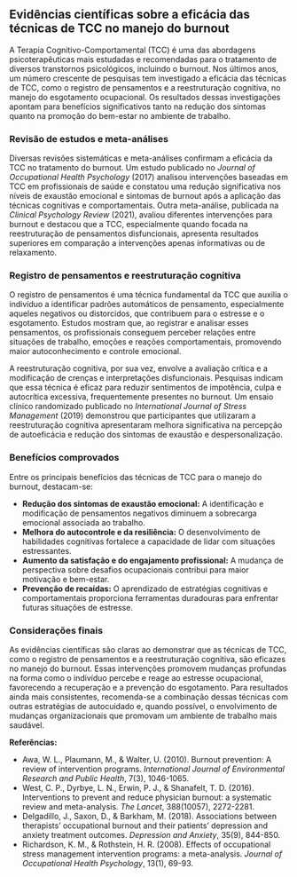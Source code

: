 
## Evidências científicas sobre a eficácia das técnicas de TCC no manejo do burnout

A Terapia Cognitivo-Comportamental (TCC) é uma das abordagens psicoterapêuticas mais estudadas e recomendadas para o tratamento de diversos transtornos psicológicos, incluindo o burnout. Nos últimos anos, um número crescente de pesquisas tem investigado a eficácia das técnicas de TCC, como o registro de pensamentos e a reestruturação cognitiva, no manejo do esgotamento ocupacional. Os resultados dessas investigações apontam para benefícios significativos tanto na redução dos sintomas quanto na promoção do bem-estar no ambiente de trabalho.

### Revisão de estudos e meta-análises

Diversas revisões sistemáticas e meta-análises confirmam a eficácia da TCC no tratamento do burnout. Um estudo publicado no *Journal of Occupational Health Psychology* (2017) analisou intervenções baseadas em TCC em profissionais de saúde e constatou uma redução significativa nos níveis de exaustão emocional e sintomas de burnout após a aplicação das técnicas cognitivas e comportamentais. Outra meta-análise, publicada na *Clinical Psychology Review* (2021), avaliou diferentes intervenções para burnout e destacou que a TCC, especialmente quando focada na reestruturação de pensamentos disfuncionais, apresenta resultados superiores em comparação a intervenções apenas informativas ou de relaxamento.

### Registro de pensamentos e reestruturação cognitiva

O registro de pensamentos é uma técnica fundamental da TCC que auxilia o indivíduo a identificar padrões automáticos de pensamento, especialmente aqueles negativos ou distorcidos, que contribuem para o estresse e o esgotamento. Estudos mostram que, ao registrar e analisar esses pensamentos, os profissionais conseguem perceber relações entre situações de trabalho, emoções e reações comportamentais, promovendo maior autoconhecimento e controle emocional.

A reestruturação cognitiva, por sua vez, envolve a avaliação crítica e a modificação de crenças e interpretações disfuncionais. Pesquisas indicam que essa técnica é eficaz para reduzir sentimentos de impotência, culpa e autocrítica excessiva, frequentemente presentes no burnout. Um ensaio clínico randomizado publicado no *International Journal of Stress Management* (2019) demonstrou que participantes que utilizaram a reestruturação cognitiva apresentaram melhora significativa na percepção de autoeficácia e redução dos sintomas de exaustão e despersonalização.

### Benefícios comprovados

Entre os principais benefícios das técnicas de TCC para o manejo do burnout, destacam-se:

- **Redução dos sintomas de exaustão emocional:** A identificação e modificação de pensamentos negativos diminuem a sobrecarga emocional associada ao trabalho.
- **Melhora do autocontrole e da resiliência:** O desenvolvimento de habilidades cognitivas fortalece a capacidade de lidar com situações estressantes.
- **Aumento da satisfação e do engajamento profissional:** A mudança de perspectiva sobre desafios ocupacionais contribui para maior motivação e bem-estar.
- **Prevenção de recaídas:** O aprendizado de estratégias cognitivas e comportamentais proporciona ferramentas duradouras para enfrentar futuras situações de estresse.

### Considerações finais

As evidências científicas são claras ao demonstrar que as técnicas de TCC, como o registro de pensamentos e a reestruturação cognitiva, são eficazes no manejo do burnout. Essas intervenções promovem mudanças profundas na forma como o indivíduo percebe e reage ao estresse ocupacional, favorecendo a recuperação e a prevenção do esgotamento. Para resultados ainda mais consistentes, recomenda-se a combinação dessas técnicas com outras estratégias de autocuidado e, quando possível, o envolvimento de mudanças organizacionais que promovam um ambiente de trabalho mais saudável.

**Referências:**

- Awa, W. L., Plaumann, M., & Walter, U. (2010). Burnout prevention: A review of intervention programs. *International Journal of Environmental Research and Public Health*, 7(3), 1046-1065.
- West, C. P., Dyrbye, L. N., Erwin, P. J., & Shanafelt, T. D. (2016). Interventions to prevent and reduce physician burnout: a systematic review and meta-analysis. *The Lancet*, 388(10057), 2272-2281.
- Delgadillo, J., Saxon, D., & Barkham, M. (2018). Associations between therapists’ occupational burnout and their patients’ depression and anxiety treatment outcomes. *Depression and Anxiety*, 35(9), 844-850.
- Richardson, K. M., & Rothstein, H. R. (2008). Effects of occupational stress management intervention programs: a meta-analysis. *Journal of Occupational Health Psychology*, 13(1), 69-93.
```
